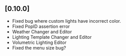## [0.10.0]
* Fixed bug where custom lights have incorrect color.
* Fixed PopID assertion error
* Weather Changer and Editor
* Lighting Template Changer and Editor
* Volumetric Lighting Editor
* Fixed the menu size bug?
